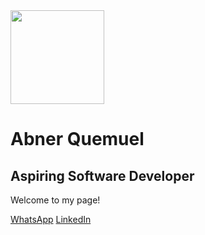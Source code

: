 <html>
<head>
 <link rel="stylesheet" href="style.css">
</head>
<body>
<img src="https://i.ibb.co/20Lyw6rw/abner-perfil.jpg" width="150">
<h1>Abner Quemuel</h1>
<h2>Aspiring Software Developer</h2>
<p>Welcome to my page!</p>
<a href="https://wa.me/5511972904057"               target="_blank">WhatsApp</a>
<a href="https://www.linkedin.com/in/abnerquemuel " target="_blank">LinkedIn</a>
</body>
</html>
